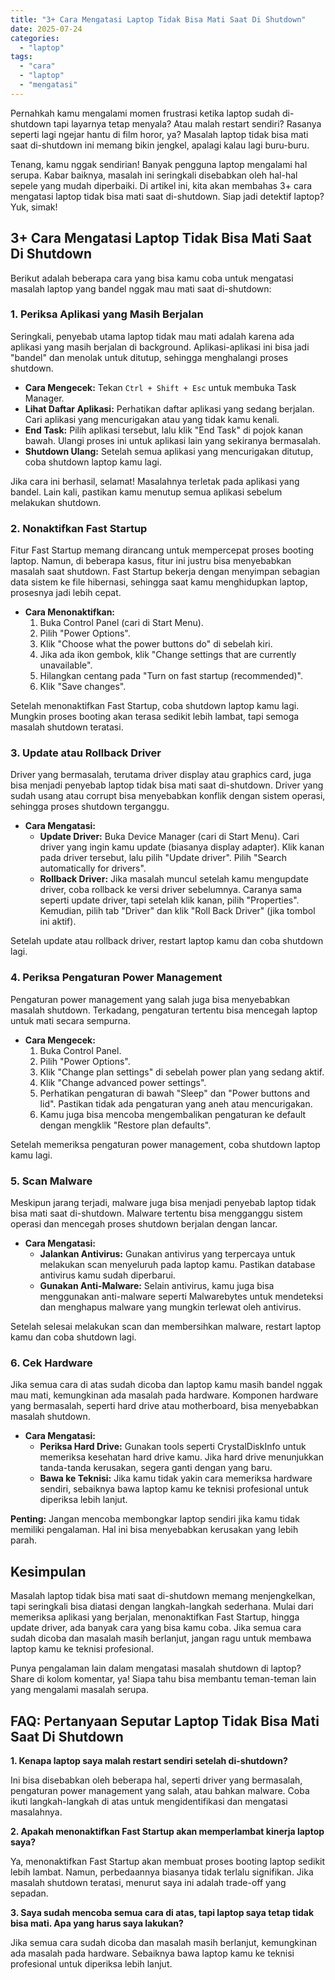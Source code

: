 ```yaml
---
title: "3+ Cara Mengatasi Laptop Tidak Bisa Mati Saat Di Shutdown"
date: 2025-07-24
categories: 
  - "laptop"
tags: 
  - "cara"
  - "laptop"
  - "mengatasi"
---
```


Pernahkah kamu mengalami momen frustrasi ketika laptop sudah di-shutdown tapi layarnya tetap menyala? Atau malah restart sendiri? Rasanya seperti lagi ngejar hantu di film horor, ya? Masalah laptop tidak bisa mati saat di-shutdown ini memang bikin jengkel, apalagi kalau lagi buru-buru.

Tenang, kamu nggak sendirian! Banyak pengguna laptop mengalami hal serupa. Kabar baiknya, masalah ini seringkali disebabkan oleh hal-hal sepele yang mudah diperbaiki. Di artikel ini, kita akan membahas 3+ cara mengatasi laptop tidak bisa mati saat di-shutdown. Siap jadi detektif laptop? Yuk, simak!

## 3+ Cara Mengatasi Laptop Tidak Bisa Mati Saat Di Shutdown

Berikut adalah beberapa cara yang bisa kamu coba untuk mengatasi masalah laptop yang bandel nggak mau mati saat di-shutdown:

### 1\. Periksa Aplikasi yang Masih Berjalan

Seringkali, penyebab utama laptop tidak mau mati adalah karena ada aplikasi yang masih berjalan di background. Aplikasi-aplikasi ini bisa jadi "bandel" dan menolak untuk ditutup, sehingga menghalangi proses shutdown.

- **Cara Mengecek:** Tekan `Ctrl + Shift + Esc` untuk membuka Task Manager.
- **Lihat Daftar Aplikasi:** Perhatikan daftar aplikasi yang sedang berjalan. Cari aplikasi yang mencurigakan atau yang tidak kamu kenali.
- **End Task:** Pilih aplikasi tersebut, lalu klik "End Task" di pojok kanan bawah. Ulangi proses ini untuk aplikasi lain yang sekiranya bermasalah.
- **Shutdown Ulang:** Setelah semua aplikasi yang mencurigakan ditutup, coba shutdown laptop kamu lagi.

Jika cara ini berhasil, selamat! Masalahnya terletak pada aplikasi yang bandel. Lain kali, pastikan kamu menutup semua aplikasi sebelum melakukan shutdown.

### 2\. Nonaktifkan Fast Startup

Fitur Fast Startup memang dirancang untuk mempercepat proses booting laptop. Namun, di beberapa kasus, fitur ini justru bisa menyebabkan masalah saat shutdown. Fast Startup bekerja dengan menyimpan sebagian data sistem ke file hibernasi, sehingga saat kamu menghidupkan laptop, prosesnya jadi lebih cepat.

- **Cara Menonaktifkan:**
    1. Buka Control Panel (cari di Start Menu).
    2. Pilih "Power Options".
    3. Klik "Choose what the power buttons do" di sebelah kiri.
    4. Jika ada ikon gembok, klik "Change settings that are currently unavailable".
    5. Hilangkan centang pada "Turn on fast startup (recommended)".
    6. Klik "Save changes".

Setelah menonaktifkan Fast Startup, coba shutdown laptop kamu lagi. Mungkin proses booting akan terasa sedikit lebih lambat, tapi semoga masalah shutdown teratasi.

### 3\. Update atau Rollback Driver

Driver yang bermasalah, terutama driver display atau graphics card, juga bisa menjadi penyebab laptop tidak bisa mati saat di-shutdown. Driver yang sudah usang atau corrupt bisa menyebabkan konflik dengan sistem operasi, sehingga proses shutdown terganggu.

- **Cara Mengatasi:**
    - **Update Driver:** Buka Device Manager (cari di Start Menu). Cari driver yang ingin kamu update (biasanya display adapter). Klik kanan pada driver tersebut, lalu pilih "Update driver". Pilih "Search automatically for drivers".
    - **Rollback Driver:** Jika masalah muncul setelah kamu mengupdate driver, coba rollback ke versi driver sebelumnya. Caranya sama seperti update driver, tapi setelah klik kanan, pilih "Properties". Kemudian, pilih tab "Driver" dan klik "Roll Back Driver" (jika tombol ini aktif).

Setelah update atau rollback driver, restart laptop kamu dan coba shutdown lagi.

### 4\. Periksa Pengaturan Power Management

Pengaturan power management yang salah juga bisa menyebabkan masalah shutdown. Terkadang, pengaturan tertentu bisa mencegah laptop untuk mati secara sempurna.

- **Cara Mengecek:**
    1. Buka Control Panel.
    2. Pilih "Power Options".
    3. Klik "Change plan settings" di sebelah power plan yang sedang aktif.
    4. Klik "Change advanced power settings".
    5. Perhatikan pengaturan di bawah "Sleep" dan "Power buttons and lid". Pastikan tidak ada pengaturan yang aneh atau mencurigakan.
    6. Kamu juga bisa mencoba mengembalikan pengaturan ke default dengan mengklik "Restore plan defaults".

Setelah memeriksa pengaturan power management, coba shutdown laptop kamu lagi.

### 5\. Scan Malware

Meskipun jarang terjadi, malware juga bisa menjadi penyebab laptop tidak bisa mati saat di-shutdown. Malware tertentu bisa mengganggu sistem operasi dan mencegah proses shutdown berjalan dengan lancar.

- **Cara Mengatasi:**
    - **Jalankan Antivirus:** Gunakan antivirus yang terpercaya untuk melakukan scan menyeluruh pada laptop kamu. Pastikan database antivirus kamu sudah diperbarui.
    - **Gunakan Anti-Malware:** Selain antivirus, kamu juga bisa menggunakan anti-malware seperti Malwarebytes untuk mendeteksi dan menghapus malware yang mungkin terlewat oleh antivirus.

Setelah selesai melakukan scan dan membersihkan malware, restart laptop kamu dan coba shutdown lagi.

### 6\. Cek Hardware

Jika semua cara di atas sudah dicoba dan laptop kamu masih bandel nggak mau mati, kemungkinan ada masalah pada hardware. Komponen hardware yang bermasalah, seperti hard drive atau motherboard, bisa menyebabkan masalah shutdown.

- **Cara Mengatasi:**
    - **Periksa Hard Drive:** Gunakan tools seperti CrystalDiskInfo untuk memeriksa kesehatan hard drive kamu. Jika hard drive menunjukkan tanda-tanda kerusakan, segera ganti dengan yang baru.
    - **Bawa ke Teknisi:** Jika kamu tidak yakin cara memeriksa hardware sendiri, sebaiknya bawa laptop kamu ke teknisi profesional untuk diperiksa lebih lanjut.

**Penting:** Jangan mencoba membongkar laptop sendiri jika kamu tidak memiliki pengalaman. Hal ini bisa menyebabkan kerusakan yang lebih parah.

## Kesimpulan

Masalah laptop tidak bisa mati saat di-shutdown memang menjengkelkan, tapi seringkali bisa diatasi dengan langkah-langkah sederhana. Mulai dari memeriksa aplikasi yang berjalan, menonaktifkan Fast Startup, hingga update driver, ada banyak cara yang bisa kamu coba. Jika semua cara sudah dicoba dan masalah masih berlanjut, jangan ragu untuk membawa laptop kamu ke teknisi profesional.

Punya pengalaman lain dalam mengatasi masalah shutdown di laptop? Share di kolom komentar, ya! Siapa tahu bisa membantu teman-teman lain yang mengalami masalah serupa.

## FAQ: Pertanyaan Seputar Laptop Tidak Bisa Mati Saat Di Shutdown

**1\. Kenapa laptop saya malah restart sendiri setelah di-shutdown?**

Ini bisa disebabkan oleh beberapa hal, seperti driver yang bermasalah, pengaturan power management yang salah, atau bahkan malware. Coba ikuti langkah-langkah di atas untuk mengidentifikasi dan mengatasi masalahnya.

**2\. Apakah menonaktifkan Fast Startup akan memperlambat kinerja laptop saya?**

Ya, menonaktifkan Fast Startup akan membuat proses booting laptop sedikit lebih lambat. Namun, perbedaannya biasanya tidak terlalu signifikan. Jika masalah shutdown teratasi, menurut saya ini adalah trade-off yang sepadan.

**3\. Saya sudah mencoba semua cara di atas, tapi laptop saya tetap tidak bisa mati. Apa yang harus saya lakukan?**

Jika semua cara sudah dicoba dan masalah masih berlanjut, kemungkinan ada masalah pada hardware. Sebaiknya bawa laptop kamu ke teknisi profesional untuk diperiksa lebih lanjut.

